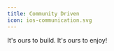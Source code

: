 ```yaml
---
title: Community Driven
icon: ios-communication.svg
---
```


It's ours to build. It's ours to enjoy!